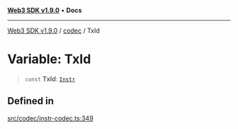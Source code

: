 [**Web3 SDK v1.9.0**](../../../README.md) • **Docs**

***

[Web3 SDK v1.9.0](../../../globals.md) / [codec](../README.md) / TxId

# Variable: TxId

> `const` **TxId**: [`Instr`](../type-aliases/Instr.md)

## Defined in

[src/codec/instr-codec.ts:349](https://github.com/Mystic-Nayy/alephium-web3/blob/c1afd789a197ce5fe21f08c2965942090157c33d/packages/web3/src/codec/instr-codec.ts#L349)
